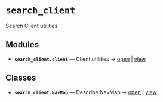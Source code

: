 # `search_client`

Search Client utilities

<!-- START doctoc generated TOC please keep comment here to allow auto update -->
<!-- END doctoc generated TOC please keep comment here to allow auto update -->

## Modules

- **`search_client.client`** — Client utilities → [open](vscode://file//home/paul/kgfoundry/src/search_client/client.py:1:1) | [view](https://github.com/github.com/paul-heyse/blob/5c4124270cb9aa2a3dec18bfa8776d4becf90d97/src/search_client/client.py#L1)

## Classes

- **`search_client.NavMap`** — Describe NavMap → [open](vscode://file//home/paul/kgfoundry/src/kgfoundry_common/navmap_types.py:32:1) | [view](https://github.com/github.com/paul-heyse/blob/5c4124270cb9aa2a3dec18bfa8776d4becf90d97/src/kgfoundry_common/navmap_types.py#L32-L45)
<!-- agent:readme v1 sha:5c4124270cb9aa2a3dec18bfa8776d4becf90d97 content:9a8556ff9999 -->
